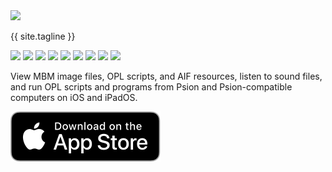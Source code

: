 ---
---

<div class="banner">
    <div class="icon"><img src="/images/icon.png" /></div>
    <p class="tagline">{{ site.tagline }}</p>
</div>

<script>

    var index = 0;

    setInterval(() => {
        let carousel = document.getElementById("carousel")
        let imgs = carousel.children
        let previous = carousel.children[index]
        index = index + 1
        if (index >= imgs.length) {
            index = 0;
        }
        let next = carousel.children[index]
        next.classList.add("show")
        previous.classList.remove("show")
    }, 10000)

</script>

<div class="hero">
    <div id="carousel" class="screenshot-iphone-13-pro-landscape">
        <img class="show" src="/images/screenshot-programs.png">
        <img src="/images/jumpy.png">
        <img src="/images/tile-fall.png">
        <img src="/images/vexed.png">
        <img src="/images/char-map.png">
        <img src="/images/screenshot-welcome.png">
        <img src="/images/screenshot-files.png">
        <img src="/images/screenshot-image.png">
        <img src="/images/screenshot-sound.png">
    </div>
</div>

<p class="details">
    View MBM image files, OPL scripts, and AIF resources, listen to sound files, and run OPL scripts and programs from Psion and Psion-compatible computers on iOS and iPadOS.
</p>

<p class="app-store-link">
    <a href="https://apps.apple.com/app/opolua/id1604029880"><img src="images/Download_on_the_App_Store_Badge_US-UK_RGB_blk_092917.svg" /></a>
</p>
